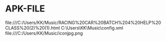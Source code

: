 # APK-FILE
file:///C:/Users/KK/Music/RACING%20CAR%20BATCH%204%20HELP%20CLASS%20(2)%20(1).html
C:\Users\KK\Music\config.xml
file:///C:/Users/KK/Music/iconjpg.png
